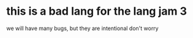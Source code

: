 # this is a bad lang for the lang jam 3

we will have many bugs, but they are intentional don't worry
